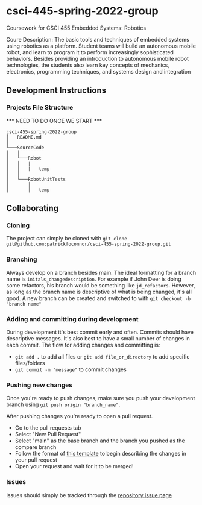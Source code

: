 # csci-445-spring-2022-group
Coursework for CSCI 455  Embedded Systems: Robotics 

Coure Description: The basic tools and techniques of embedded systems using robotics as a platform. Student teams will build an autonomous mobile robot, and learn to program it to perform increasingly sophisticated behaviors. Besides providing an introduction to autonomous mobile robot technologies, the students also learn key concepts of mechanics, electronics, programming techniques, and systems design and integration


## Development  Instructions

### Projects File Structure

*** NEED TO DO ONCE WE START ***

```
csci-455-spring-2022-group  
│   README.md
│
└───SourceCode
│   │   
│   └───Robot
│   │   |   
│   │   |   temp
│   │   
│   └───RobotUnitTests
│       │   
│       │   temp
```


## Collaborating

### Cloning

The project can simply be cloned with `git clone git@github.com:patrickfoconnor/csci-455-spring-2022-group.git`

### Branching

Always develop on a branch besides main. The ideal formatting for a branch name is `initals_changedescription`. For example if John Deer is doing some refactors, his branch would be something like `jd_refactors`. However, as long as the branch name is descriptive of what is being changed, it's all good. A new branch can be created and switched to with `git checkout -b "branch name"`

### Adding and committing during development

During development it's best commit early and often. Commits should have descriptive messages. It's also best to have a small number of changes in each commit. The flow for adding changes and committing is:

- `git add .` to add all files or `git add file_or_directory` to add specific files/folders
- `git commit -m "message"` to commit changes

### Pushing new changes

Once you're ready to push changes, make sure you push your development branch using `git push origin "branch_name"`.

After pushing changes you're ready to open a pull request.

- Go to the pull requests tab
- Select "New Pull Request"
- Select "main" as the base branch and the branch you pushed as the compare branch
- Follow the format of [this template](https://github.com/patrickfoconnor/csci-455-spring-2022-group/blob/4faa9187733fd1e034044df3a0df83dfaa22097a/.github/pull_request_template.md) to begin describing the changes in your pull request
- Open your request and wait for it to be merged!


### Issues

Issues should simply be tracked through the [repository issue page](https://github.com/patrickfoconnor/csci-455-spring-2022-group/issues)
